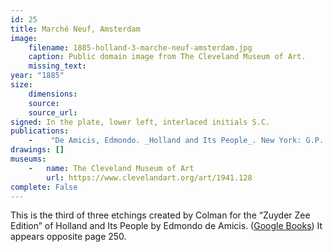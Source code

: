 ```yaml
---
id: 25
title: Marché Neuf, Amsterdam
image:
    filename: 1885-holland-3-marche-neuf-amsterdam.jpg
    caption: Public domain image from The Cleveland Museum of Art.
    missing_text: 
year: "1885"
size:
    dimensions: 
    source: 
    source_url: 
signed: In the plate, lower left, interlaced initials S.C.
publications:
    -    "De Amicis, Edmondo. _Holland and Its People_. New York: G.P. Putnam's Sons, 1885."
drawings: []
museums: 
    -   name: The Cleveland Museum of Art
        url: https://www.clevelandart.org/art/1941.128
complete: False
---
```

This is the third of three etchings created by Colman for the “Zuyder Zee Edition” of Holland and Its People by Edmondo de Amicis. ([Google Books](https://www.google.com/books/edition/Holland_and_Its_People/OXE-AAAAYAAJ)) It appears opposite page 250.